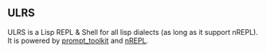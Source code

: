 ## ULRS

ULRS is a Lisp REPL & Shell for all lisp dialects (as long as it support nREPL). It is powered by [prompt_toolkit](https://github.com/prompt-toolkit/python-prompt-toolkit) and [nREPL](https://nrepl.org/).
